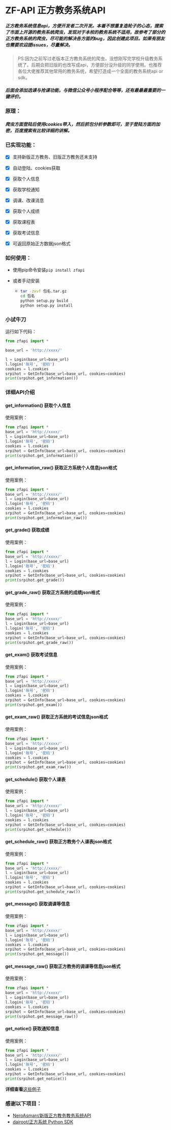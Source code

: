 # ZF-API 正方教务系统API

##### 正方教务系统信息api，方便开发者二次开发。本着不想重复造轮子的心态，搜索了市面上开源的教务系统爬虫，发现对于本校的教务系统不适用，故参考了部分的正方教务系统的爬虫，尽可能的解决各方面的bug，因此创建此项目。如果有朋友也需要欢迎提issues，尽量解决。

> PS:因为之前写过老版本正方教务系统的爬虫，没想刚写完学校升级教务系统了。后期会把旧版的也改写成api，方便部分没升级的同学使用。也推荐各位大佬推荐其他常用的教务系统，希望打造成一个全面的教务系统api or sdk。

##### 后面会添加选课与抢课功能，与微信公众号小程序配合等等，还有最最最重要的一键评价。

### 原理：

##### 爬虫方面登陆后使用cookies带入，然后抓包分析参数即可，至于登陆方面的加密，百度搜索有比较详细的讲解。

### 已实现功能：

* [x] 支持新版正方教务、旧版正方教务还未支持

* [x] 自动登陆、cookies获取
* [x] 获取个人信息
* [x] 获取学校通知
* [x] 调课、改课消息
* [x] 获取个人成绩
* [x] 获取课程表
* [x] 获取考试信息
* [x] 可返回原始正方数据json格式

### 如何使用：

+ 使用pip命令安装`pip install zfapi`

+ 或者手动安装

  + ```bash
    tar -zxvf 包名.tar.gz
    cd 包名
    python setup.py build
    python setup.py install
    ```

### 小试牛刀

运行如下代码：

```python
from zfapi import *

base_url = 'http://xxxx/'

l = Login(base_url=base_url)
l.login('账号', '密码')
cookies = l.cookies
srpihot = GetInfo(base_url=base_url, cookies=cookies)
print(srpihot.get_information())
```

### 详细API介绍

#### get_information()	获取个人信息

使用案例：

```python
from zfapi import *
base_url = 'http://xxxx/'
l = Login(base_url=base_url)
l.login('账号', '密码')
cookies = l.cookies
srpihot = GetInfo(base_url=base_url, cookies=cookies)
print(srpihot.get_information())
```

#### get_information_raw()	获取正方系统个人信息json格式

使用案例：

```python
from zfapi import *
base_url = 'http://xxxx/'
l = Login(base_url=base_url)
l.login('账号', '密码')
cookies = l.cookies
srpihot = GetInfo(base_url=base_url, cookies=cookies)
print(srpihot.get_information_raw())
```

#### get_grade()	获取成绩

使用案例：

```python
from zfapi import *
base_url = 'http://xxxx/'
l = Login(base_url=base_url)
l.login('账号', '密码')
cookies = l.cookies
srpihot = GetInfo(base_url=base_url, cookies=cookies)
print(srpihot.get_grade())
```

#### get_grade_raw()	获取正方系统的成绩json格式

使用案例：

```python
from zfapi import *
base_url = 'http://xxxx/'
l = Login(base_url=base_url)
l.login('账号', '密码')
cookies = l.cookies
srpihot = GetInfo(base_url=base_url, cookies=cookies)
print(srpihot.get_grade_raw())
```

#### get_exam()	获取考试信息

使用案例：

```python
from zfapi import *
base_url = 'http://xxxx/'
l = Login(base_url=base_url)
l.login('账号', '密码')
cookies = l.cookies
srpihot = GetInfo(base_url=base_url, cookies=cookies)
print(srpihot.get_exam())
```

#### get_exam_raw() 获取正方系统的考试信息json格式

使用案例：

```python
from zfapi import *
base_url = 'http://xxxx/'
l = Login(base_url=base_url)
l.login('账号', '密码')
cookies = l.cookies
srpihot = GetInfo(base_url=base_url, cookies=cookies)
print(srpihot.get_exam_raw())
```

#### get_schedule()	获取个人课表

使用案例：

```python
from zfapi import *
base_url = 'http://xxxx/'
l = Login(base_url=base_url)
l.login('账号', '密码')
cookies = l.cookies
srpihot = GetInfo(base_url=base_url, cookies=cookies)
print(srpihot.get_schedule())
```

#### get_schedule_raw()	获取正方教务个人课表json格式

使用案例：

```python
from zfapi import *
base_url = 'http://xxxx/'
l = Login(base_url=base_url)
l.login('账号', '密码')
cookies = l.cookies
srpihot = GetInfo(base_url=base_url, cookies=cookies)
print(srpihot.get_schedule_raw())
```

#### get_message()	获取调课等信息

使用案例：

```python
from zfapi import *
base_url = 'http://xxxx/'
l = Login(base_url=base_url)
l.login('账号', '密码')
cookies = l.cookies
srpihot = GetInfo(base_url=base_url, cookies=cookies)
print(srpihot.get_message())
```

#### get_message_raw()	获取正方教务的调课等信息json格式

使用案例：

```python
from zfapi import *
base_url = 'http://xxxx/'
l = Login(base_url=base_url)
l.login('账号', '密码')
cookies = l.cookies
srpihot = GetInfo(base_url=base_url, cookies=cookies)
print(srpihot.get_message_raw())
```

#### get_notice()	获取通知信息

使用案例：

```python
from zfapi import *
base_url = 'http://xxxx/'
l = Login(base_url=base_url)
l.login('账号', '密码')
cookies = l.cookies
srpihot = GetInfo(base_url=base_url, cookies=cookies)
print(srpihot.get_notice())
```


**详细查看**[这些例子](https://github.com/Srpihot/zfapi/tree/master/examples)

### 感谢以下项目：

+ [NeroAsmarr/新版正方教务教务系统API](https://github.com/NeroAsmarr/zfnew)
+ [dairoot/正方系统 Python SDK](https://github.com/dairoot/school-api)
